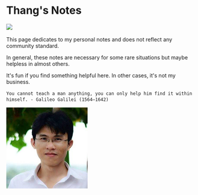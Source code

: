 # Thang's Notes

[![](https://data.jsdelivr.com/v1/package/npm/analytics/badge)](https://www.jsdelivr.com/package/npm/analytics)

This page dedicates to my personal notes and does not reflect any community standard. 

In general, these notes are necessary for some rare situations but maybe helpless in almost others. 

It's fun if you find something helpful here. In other cases, it's not my business.

```note
You cannot teach a man anything, you can only help him find it within himself. - Galileo Galilei (1564–1642)
```

![my_piture](./doc1_Thang_Tools/my_picture3x3.jpg)
